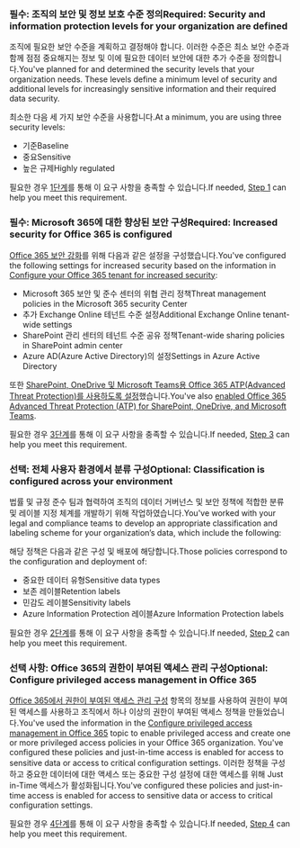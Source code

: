 <a name="crit-infoprotect-step1"></a>
### <a name="required-security-and-information-protection-levels-for-your-organization-are-defined"></a><span data-ttu-id="89b26-101">필수: 조직의 보안 및 정보 보호 수준 정의</span><span class="sxs-lookup"><span data-stu-id="89b26-101">Required: Security and information protection levels for your organization are defined</span></span>

<span data-ttu-id="89b26-p101">조직에 필요한 보안 수준을 계획하고 결정해야 합니다. 이러한 수준은 최소 보안 수준과 함께 점점 중요해지는 정보 및 이에 필요한 데이터 보안에 대한 추가 수준을 정의합니다.</span><span class="sxs-lookup"><span data-stu-id="89b26-p101">You've planned for and determined the security levels that your organization needs. These levels define a minimum level of security and additional levels for increasingly sensitive information and their required data security.</span></span>

<span data-ttu-id="89b26-104">최소한 다음 세 가지 보안 수준을 사용합니다.</span><span class="sxs-lookup"><span data-stu-id="89b26-104">At a minimum, you are using three security levels:</span></span>

- <span data-ttu-id="89b26-105">기준</span><span class="sxs-lookup"><span data-stu-id="89b26-105">Baseline</span></span>
- <span data-ttu-id="89b26-106">중요</span><span class="sxs-lookup"><span data-stu-id="89b26-106">Sensitive</span></span>
- <span data-ttu-id="89b26-107">높은 규제</span><span class="sxs-lookup"><span data-stu-id="89b26-107">Highly regulated</span></span>

<span data-ttu-id="89b26-108">필요한 경우 [1단계](../infoprotect-define-sec-infoprotect-levels.md)를 통해 이 요구 사항을 충족할 수 있습니다.</span><span class="sxs-lookup"><span data-stu-id="89b26-108">If needed, [Step 1](../infoprotect-define-sec-infoprotect-levels.md) can help you meet this requirement.</span></span> 

<a name="crit-infoprotect-step4"></a>
### <a name="required-increased-security-for-microsoft-365-is-configured"></a><span data-ttu-id="89b26-109">필수: Microsoft 365에 대한 향상된 보안 구성</span><span class="sxs-lookup"><span data-stu-id="89b26-109">Required: Increased security for Office 365 is configured</span></span>

<span data-ttu-id="89b26-110">[Office 365 보안 강화](https://docs.microsoft.com/office365/securitycompliance/tenant-wide-setup-for-increased-security)를 위해 다음과 같은 설정을 구성했습니다.</span><span class="sxs-lookup"><span data-stu-id="89b26-110">You've configured the following settings for increased security based on the information in [Configure your Office 365 tenant for increased security](https://docs.microsoft.com/office365/securitycompliance/tenant-wide-setup-for-increased-security):</span></span>

- <span data-ttu-id="89b26-111">Microsoft 365 보안 및 준수 센터의 위협 관리 정책</span><span class="sxs-lookup"><span data-stu-id="89b26-111">Threat management policies in the Microsoft 365 security Center</span></span>
- <span data-ttu-id="89b26-112">추가 Exchange Online 테넌트 수준 설정</span><span class="sxs-lookup"><span data-stu-id="89b26-112">Additional Exchange Online tenant-wide settings</span></span>
- <span data-ttu-id="89b26-113">SharePoint 관리 센터의 테넌트 수준 공유 정책</span><span class="sxs-lookup"><span data-stu-id="89b26-113">Tenant-wide sharing policies in SharePoint admin center</span></span>
- <span data-ttu-id="89b26-114">Azure AD(Azure Active Directory)의 설정</span><span class="sxs-lookup"><span data-stu-id="89b26-114">Settings in Azure Active Directory</span></span>

<span data-ttu-id="89b26-115">또한 [SharePoint, OneDrive 및 Microsoft Teams용 Office 365 ATP(Advanced Threat Protection)를 사용하도록 설정](https://docs.microsoft.com/ko-KR/office365/securitycompliance/turn-on-atp-for-spo-odb-and-teams)했습니다.</span><span class="sxs-lookup"><span data-stu-id="89b26-115">You've also [enabled Office 365 Advanced Threat Protection (ATP) for SharePoint, OneDrive, and Microsoft Teams](https://docs.microsoft.com/ko-KR/office365/securitycompliance/turn-on-atp-for-spo-odb-and-teams).</span></span>

<span data-ttu-id="89b26-116">필요한 경우 [3단계](../infoprotect-configure-increased-security-office-365.md)를 통해 이 요구 사항을 충족할 수 있습니다.</span><span class="sxs-lookup"><span data-stu-id="89b26-116">If needed, [Step 3](../infoprotect-configure-increased-security-office-365.md) can help you meet this requirement.</span></span> 

<a name="crit-infoprotect-step3"></a>
### <a name="optional-classification-is-configured-across-your-environment"></a><span data-ttu-id="89b26-117">선택: 전체 사용자 환경에서 분류 구성</span><span class="sxs-lookup"><span data-stu-id="89b26-117">Optional: Classification is configured across your environment</span></span>

<span data-ttu-id="89b26-118">법률 및 규정 준수 팀과 협력하여 조직의 데이터 거버넌스 및 보안 정책에 적합한 분류 및 레이블 지정 체계를 개발하기 위해 작업하였습니다.</span><span class="sxs-lookup"><span data-stu-id="89b26-118">You've worked with your legal and compliance teams to develop an appropriate classification and labeling scheme for your organization’s data, which include the following:</span></span> 

<span data-ttu-id="89b26-119">해당 정책은 다음과 같은 구성 및 배포에 해당합니다.</span><span class="sxs-lookup"><span data-stu-id="89b26-119">Those policies correspond to the configuration and deployment of:</span></span>

- <span data-ttu-id="89b26-120">중요한 데이터 유형</span><span class="sxs-lookup"><span data-stu-id="89b26-120">Sensitive data types</span></span>
- <span data-ttu-id="89b26-121">보존 레이블</span><span class="sxs-lookup"><span data-stu-id="89b26-121">Retention labels</span></span>
- <span data-ttu-id="89b26-122">민감도 레이블</span><span class="sxs-lookup"><span data-stu-id="89b26-122">Sensitivity labels</span></span>
- <span data-ttu-id="89b26-123">Azure Information Protection 레이블</span><span class="sxs-lookup"><span data-stu-id="89b26-123">Azure Information Protection labels</span></span>

<span data-ttu-id="89b26-124">필요한 경우 [2단계](../infoprotect-configure-classification.md)를 통해 이 요구 사항을 충족할 수 있습니다.</span><span class="sxs-lookup"><span data-stu-id="89b26-124">If needed, [Step 2](../infoprotect-configure-classification.md) can help you meet this requirement.</span></span> 

<a name="crit-infoprotect-step5"></a>
### <a name="optional-configure-privileged-access-management-in-office-365"></a><span data-ttu-id="89b26-125">선택 사항: Office 365의 권한이 부여된 액세스 관리 구성</span><span class="sxs-lookup"><span data-stu-id="89b26-125">Optional: Configure privileged access management in Office 365</span></span>

<span data-ttu-id="89b26-126">[Office 365에서 권한이 부여된 액세스 관리 구성](https://docs.microsoft.com/office365/securitycompliance/privileged-access-management-configuration) 항목의 정보를 사용하여 권한이 부여된 액세스를 사용하고 조직에서 하나 이상의 권한이 부여된 액세스 정책을 만들었습니다.</span><span class="sxs-lookup"><span data-stu-id="89b26-126">You've used the information in the [Configure privileged access management in Office 365](https://docs.microsoft.com/office365/securitycompliance/privileged-access-management-configuration) topic to enable privileged access  and create one or more privileged access policies in your Office 365 organization. You've configured these policies and just-in-time access is enabled for access to sensitive data or access to critical configuration settings.</span></span> <span data-ttu-id="89b26-127">이러한 정책을 구성하고 중요한 데이터에 대한 액세스 또는 중요한 구성 설정에 대한 액세스를 위해 Just in-Time 액세스가 활성화됩니다.</span><span class="sxs-lookup"><span data-stu-id="89b26-127">You've configured these policies and just-in-time access is enabled for access to sensitive data or access to critical configuration settings.</span></span>

<span data-ttu-id="89b26-128">필요한 경우 [4단계](../infoprotect-configure-privileged-access-management.md)를 통해 이 요구 사항을 충족할 수 있습니다.</span><span class="sxs-lookup"><span data-stu-id="89b26-128">If needed, [Step 4](../infoprotect-configure-privileged-access-management.md) can help you meet this requirement.</span></span> 
